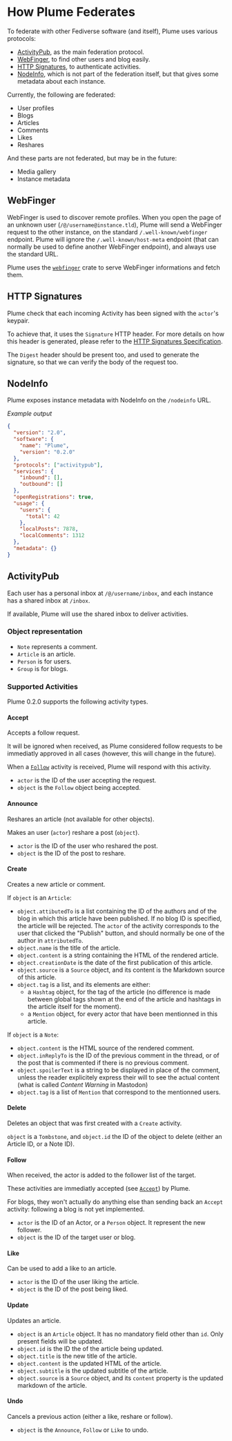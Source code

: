 # How Plume Federates

To federate with other Fediverse software (and itself), Plume uses various 
protocols:
- [ActivityPub](http://activitypub.rocks/), as the main federation protocol.
- [WebFinger](https://webfinger.net/), to find other users and blog easily.
- [HTTP 
Signatures](https://tools.ietf.org/id/draft-cavage-http-signatures-01.html), to 
authenticate activities.
- [NodeInfo](http://nodeinfo.diaspora.software/), which is not part of the 
federation itself, but that gives some metadata about each instance.

Currently, the following are federated:
- User profiles
- Blogs
- Articles
- Comments
- Likes
- Reshares

And these parts are not federated, but may be in the future:
- Media gallery
- Instance metadata

## WebFinger

WebFinger is used to discover remote profiles. When you open the page of an unknown 
user (`/@/username@instance.tld`),
Plume will send a WebFinger request to the other instance, on the standard 
`/.well-known/webfinger` endpoint. Plume
will ignore the `/.well-known/host-meta` endpoint (that can normally be used to 
define another WebFinger endpoint),
and always use the standard URL.

Plume uses the [`webfinger`](https://crates.io/crates/webfinger) crate to serve 
WebFinger informations and fetch them.

## HTTP Signatures

Plume check that each incoming Activity has been signed with the `actor`'s keypair.

To achieve that, it uses the `Signature` HTTP header. For more details on how this 
header is generated, please refer to the [HTTP Signatures 
Specification](https://tools.ietf.org/id/draft-cavage-http-signatures-01.html).

The `Digest` header should be present too, and used to generate the signature, so 
that we can verify the body of the request too.

## NodeInfo

Plume exposes instance metadata with NodeInfo on the `/nodeinfo` URL.

*Example output*

```json
{
  "version": "2.0",
  "software": {
    "name": "Plume",
    "version": "0.2.0"
  },
  "protocols": ["activitypub"],
  "services": {
    "inbound": [],
    "outbound": []
  },
  "openRegistrations": true,
  "usage": {
    "users": {
      "total": 42
    },
    "localPosts": 7878,
    "localComments": 1312
  },
  "metadata": {}
}
```

## ActivityPub

Each user has a personal inbox at `/@/username/inbox`, and each instance has a shared
inbox at `/inbox`.

If available, Plume will use the shared inbox to deliver activities.

### Object representation

- `Note` represents a comment.
- `Article` is an article.
- `Person` is for users.
- `Group` is for blogs.

### Supported Activities

Plume 0.2.0 supports the following activity types.

#### Accept

Accepts a follow request.

It will be ignored when received, as Plume considered follow requests to be 
immediatly approved in all cases (however, this will change in the future).

When a [`Follow`](#follow) activity is received, Plume will respond with this 
activity.

- `actor` is the ID of the user accepting the request.
- `object` is the `Follow` object being accepted.

#### Announce

Reshares an article (not available for other objects).

Makes an user (`actor`) reshare a post (`object`).
- `actor` is the ID of the user who reshared the post.
- `object` is the ID of the post to reshare.

#### Create

Creates a new article or comment.

If `object` is an `Article`:
- `object.attibutedTo` is a list containing the ID of the authors and of the blog 
in which this article have been published. If no blog ID is specified, the article 
will be
rejected. The `actor` of the activity corresponds to the user that clicked the 
"Publish" button, and should normally be one of the author in `attributedTo`.
- `object.name` is the title of the article.
- `object.content` is a string containing the HTML of the rendered article.
- `object.creationDate` is the date of the first publication of this article.
- `object.source` is a `Source` object, and its content is the Markdown source of 
this article.
- `object.tag` is a list, and its elements are either:
    - a `Hashtag` object, for the tag of the article (no difference is made between 
global tags shown at the end of the article and hashtags in the article itself for 
the
moment).
    - a `Mention` object, for every actor that have been mentionned in this 
article.

If `object` is a `Note`:
- `object.content` is the HTML source of the rendered comment.
- `object.inReplyTo` is the ID of the previous comment in the thread, or of the 
post that is commented if there is no previous comment.
- `object.spoilerText` is a string to be displayed in place of the comment, unless 
the reader explicitely express their will to see the actual content (what is called 
*Content
Warning* in Mastodon)
- `object.tag` is a list of `Mention` that correspond to the mentionned users.

#### Delete

Deletes an object that was first created with a `Create` activity.

`object` is a `Tombstone`, and `object.id` the ID of the object to delete (either 
an Article ID, or a Note ID).

#### Follow

When received, the actor is added to the follower list of the target.

These activities are immediatly accepted (see [`Accept`](#accept)) by Plume.

For blogs, they won't actually do anything else than sending back an `Accept` 
activity: following a blog is not yet implemented.

- `actor` is the ID of an Actor, or a `Person` object. It represent the new 
follower.
- `object` is the ID of the target user or blog.

#### Like

Can be used to add a like to an article.

- `actor` is the ID of the user liking the article.
- `object` is the ID of the post being liked.

#### Update

Updates an article.

- `object` is an `Article` object. It has no mandatory field other than `id`. Only 
present fields will be updated.
- `object.id` is the ID the of the article being updated.
- `object.title` is the new title of the article.
- `object.content` is the updated HTML of the article.
- `object.subtitle` is the updated subtitle of the article.
- `object.source` is a `Source` object, and its `content` property is the updated 
markdown of the article.

#### Undo

Cancels a previous action (either a like, reshare or follow).

- `object` is the `Announce`, `Follow` or `Like` to undo.

